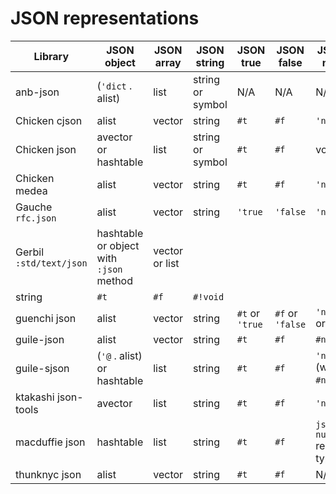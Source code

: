 # JSON representations

|Library|JSON object|JSON array|JSON string|JSON true|JSON false|JSON null
|-------|-----------|----------|-----------|---------|----------|---------
|anb-json|(`'dict` . alist)|list|string or symbol|N/A|N/A|N/A
|Chicken cjson|alist|vector|string|`#t`|`#f`|`'null`
|Chicken json|avector or hashtable|list|string or symbol|`#t`|`#f`|void
|Chicken medea|alist|vector|string|`#t`|`#f`|`'null`
|Gauche `rfc.json`|alist|vector|string|`'true`|`'false`|`'null`
|Gerbil `:std/text/json`|hashtable or object with `:json` method|vector or list
|string|`#t`|`#f`|`#!void`
|guenchi json|alist|vector|string|`#t` or `'true`|`#f` or `'false`|`'null` or `'()`
|guile-json|alist|vector|string|`#t`|`#f`|`#nil`
|guile-sjson|(`'@` . alist) or hashtable|list|string|`#t`|`#f`|`'null` (was `#nil`)
|ktakashi json-tools|avector|list|string|`#t`|`#f`|`'null`
|macduffie json|hashtable|list|string|`#t`|`#f`|`json-null` record type
|thunknyc json|alist|vector|string|`#t`|`#f`|N/A
